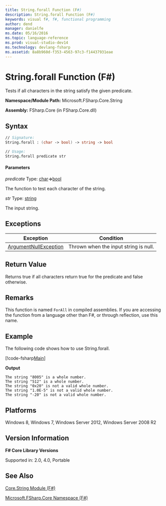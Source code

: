 ```yaml
---
title: String.forall Function (F#)
description: String.forall Function (F#)
keywords: visual f#, f#, functional programming
author: dend
manager: danielfe
ms.date: 05/16/2016
ms.topic: language-reference
ms.prod: visual-studio-dev14
ms.technology: devlang-fsharp
ms.assetid: 8a8b960d-f353-4563-97c3-f14437931eae 
---
```


# String.forall Function (F#)

Tests if all characters in the string satisfy the given predicate.

**Namespace/Module Path:** Microsoft.FSharp.Core.String

**Assembly:** FSharp.Core (in FSharp.Core.dll)


## Syntax

```fsharp
// Signature:
String.forall : (char -> bool) -> string -> bool

// Usage:
String.forall predicate str
```

#### Parameters
*predicate*
Type: [char](https://msdn.microsoft.com/library/3627f475-985b-4b4e-94d2-14f217c04958)**-&gt;**[bool](https://msdn.microsoft.com/library/89c0cf9c-49ce-4207-a3be-555851a67dd5)


The function to test each character of the string.


*str*
Type: [string](https://msdn.microsoft.com/library/12b97856-ec80-4f70-a018-afb0753f755a)


The input string.

## Exceptions
|Exception|Condition|
|----|----|
|[ArgumentNullException](https://msdn.microsoft.com/library/system.argumentnullexception.aspx)|Thrown when the input string is null.|

## Return Value
Returns true if all characters return true for the predicate and false otherwise.

## Remarks
This function is named `ForAll` in compiled assemblies. If you are accessing the function from a language other than F#, or through reflection, use this name.

## Example
The following code shows how to use String.forall.

[!code-fsharp[Main](~/samples/snippets/fsharp/fsstrings/snippet4.fs)]

**Output**
```
The string "8005" is a whole number.
The string "512" is a whole number.
The string "0x20" is not a valid whole number.
The string "1.0E-5" is not a valid whole number.
The string "-20" is not a valid whole number.
```

## Platforms
Windows 8, Windows 7, Windows Server 2012, Windows Server 2008 R2


## Version Information
**F# Core Library Versions**

Supported in: 2.0, 4.0, Portable

## See Also
[Core.String Module &#40;F&#35;&#41;](Core.String-Module-%5BFSharp%5D.md)

[Microsoft.FSharp.Core Namespace &#40;F&#35;&#41;](Microsoft.FSharp.Core-Namespace-%5BFSharp%5D.md)